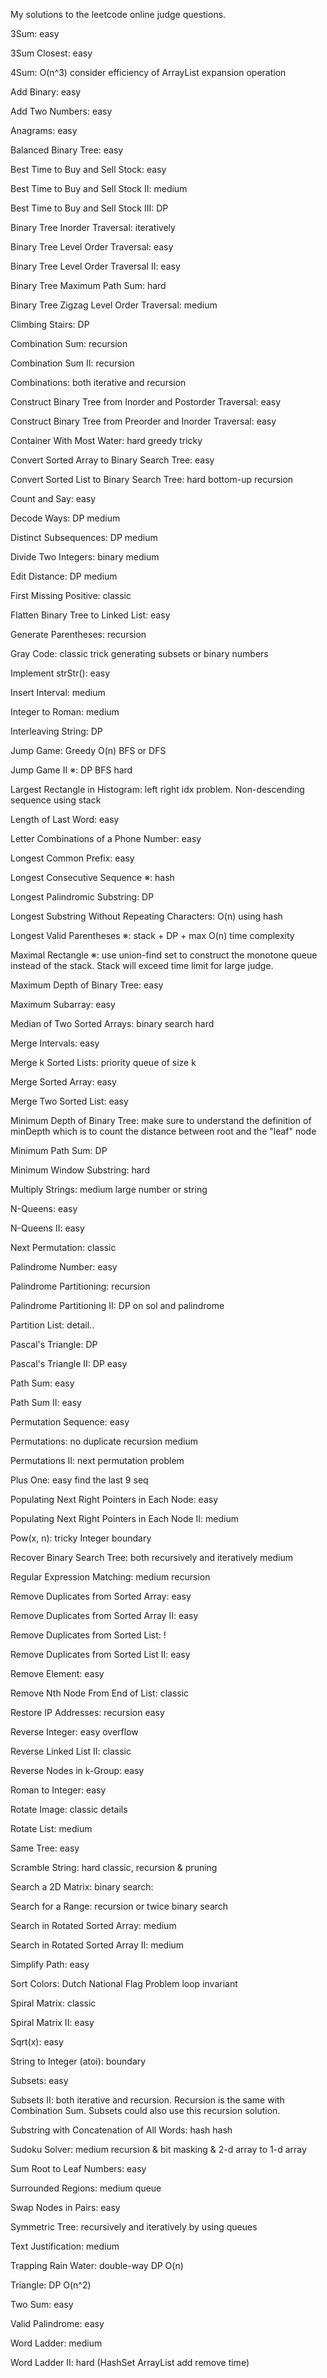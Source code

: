 My solutions to the leetcode online judge questions.

3Sum: easy

3Sum Closest: easy

4Sum: O(n^3) consider efficiency of ArrayList expansion operation

Add Binary: easy

Add Two Numbers: easy

Anagrams: easy

Balanced Binary Tree: easy

Best Time to Buy and Sell Stock: easy

Best Time to Buy and Sell Stock II: medium

Best Time to Buy and Sell Stock III: DP

Binary Tree Inorder Traversal: iteratively

Binary Tree Level Order Traversal: easy

Binary Tree Level Order Traversal II: easy

Binary Tree Maximum Path Sum: hard

Binary Tree Zigzag Level Order Traversal: medium

Climbing Stairs: DP

Combination Sum: recursion

Combination Sum II: recursion

Combinations: both iterative and recursion

Construct Binary Tree from Inorder and Postorder Traversal: easy

Construct Binary Tree from Preorder and Inorder Traversal: easy

Container With Most Water: hard greedy tricky

Convert Sorted Array to Binary Search Tree: easy

Convert Sorted List to Binary Search Tree: hard bottom-up recursion

Count and Say: easy

Decode Ways: DP medium

Distinct Subsequences: DP medium

Divide Two Integers: binary medium

Edit Distance: DP medium

First Missing Positive: classic

Flatten Binary Tree to Linked List: easy

Generate Parentheses: recursion

Gray Code: classic trick generating subsets or binary numbers

Implement strStr(): easy

Insert Interval: medium

Integer to Roman: medium 

Interleaving String: DP

Jump Game: Greedy O(n) BFS or DFS

Jump Game II ※: DP BFS hard

Largest Rectangle in Histogram: left right idx problem. Non-descending sequence using stack

Length of Last Word: easy

Letter Combinations of a Phone Number: easy

Longest Common Prefix: easy

Longest Consecutive Sequence ※: hash

Longest Palindromic Substring: DP 

Longest Substring Without Repeating Characters: O(n) using hash 

Longest Valid Parentheses ※: stack + DP + max O(n) time complexity

Maximal Rectangle ※: use union-find set to construct the monotone queue instead of the stack. Stack will exceed time limit for large judge. 

Maximum Depth of Binary Tree: easy

Maximum Subarray: easy

Median of Two Sorted Arrays: binary search hard 

Merge Intervals: easy

Merge k Sorted Lists: priority queue of size k

Merge Sorted Array: easy

Merge Two Sorted List: easy

Minimum Depth of Binary Tree: make sure to understand the definition of minDepth which is to count the distance between root and the "leaf" node

Minimum Path Sum: DP

Minimum Window Substring: hard

Multiply Strings: medium large number or string

N-Queens: easy

N-Queens II: easy

Next Permutation: classic 

Palindrome Number: easy

Palindrome Partitioning: recursion

Palindrome Partitioning II: DP on sol and palindrome

Partition List: detail..

Pascal's Triangle: DP 

Pascal's Triangle II: DP easy

Path Sum: easy

Path Sum II: easy 

Permutation Sequence: easy 

Permutations: no duplicate recursion medium

Permutations II: next permutation problem

Plus One: easy find the last 9 seq

Populating Next Right Pointers in Each Node: easy

Populating Next Right Pointers in Each Node II: medium 

Pow(x, n): tricky Integer boundary

Recover Binary Search Tree: both recursively and iteratively medium

Regular Expression Matching: medium recursion

Remove Duplicates from Sorted Array: easy

Remove Duplicates from Sorted Array II: easy

Remove Duplicates from Sorted List: !

Remove Duplicates from Sorted List II: easy

Remove Element: easy

Remove Nth Node From End of List: classic

Restore IP Addresses: recursion easy

Reverse Integer: easy overflow

Reverse Linked List II: classic 

Reverse Nodes in k-Group: easy

Roman to Integer: easy

Rotate Image: classic details

Rotate List: medium

Same Tree: easy

Scramble String: hard classic, recursion & pruning

Search a 2D Matrix: binary search:

Search for a Range: recursion or twice binary search

Search in Rotated Sorted Array: medium

Search in Rotated Sorted Array II: medium

Simplify Path: easy

Sort Colors: Dutch National Flag Problem loop invariant

Spiral Matrix: classic

Spiral Matrix II: easy

Sqrt(x): easy

String to Integer (atoi): boundary

Subsets: easy

Subsets II: both iterative and recursion. Recursion is the same with Combination Sum. Subsets could also use this recursion solution.  

Substring with Concatenation of All Words: hash hash

Sudoku Solver: medium recursion & bit masking & 2-d array to 1-d array

Sum Root to Leaf Numbers: easy

Surrounded Regions: medium queue

Swap Nodes in Pairs: easy

Symmetric Tree: recursively and iteratively by using queues

Text Justification: medium

Trapping Rain Water: double-way DP O(n)

Triangle: DP O(n^2)

Two Sum: easy

Valid Palindrome: easy

Word Ladder: medium

Word Ladder II: hard (HashSet ArrayList add remove time)

